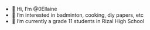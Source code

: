 - 👋 Hi, I’m @0Ellaine
- 👀 I’m interested in badminton, cooking, diy papers, etc
- 🌱 I’m currently a grade 11 students in Rizal High School

<!---
0Ellaine/0Ellaine is a ✨ special ✨ repository because its `README.md` (this file) appears on your GitHub profile.
You can click the Preview link to take a look at your changes.
--->
